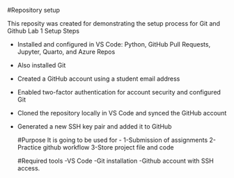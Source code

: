 #Repository setup

This reposity was created for demonstrating the setup process for Git and Github
 Lab 1 Setup Steps
- Installed and configured in VS Code: Python, GitHub Pull Requests, Jupyter, Quarto, and Azure Repos
- Also installed Git 
- Created a GitHub account using a student email address  
- Enabled two-factor authentication for account security and configured Git
- Cloned the repository locally in VS Code and synced the GitHub account 
- Generated a new SSH key pair and added it to GitHub

   #Purpose
  It is going to be used for -
  1-Submission of assignments
  2-Practice github workflow
  3-Store project file and code

   #Required tools
  -VS Code
  -Git installation
  -Github account with SSH access.
  
  

